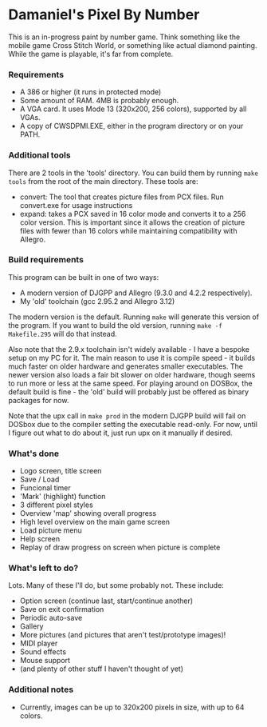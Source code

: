 # Damaniel's Pixel By Number

This is an in-progress paint by number game.  Think something like the mobile 
game Cross Stitch World, or something like actual diamond painting.  While the
game is playable, it's far from complete.  

### Requirements

- A 386 or higher (it runs in protected mode)
- Some amount of RAM.  4MB is probably enough.  
- A VGA card.  It uses Mode 13 (320x200, 256 colors), supported by all VGAs.
- A copy of CWSDPMI.EXE, either in the program directory or on your PATH.

### Additional tools

There are 2 tools in the 'tools' directory.  You can build them by running 
`make tools` from the root of the main directory.  These tools are:

- convert: The tool that creates picture files from PCX files.  Run convert.exe
           for usage instructions
- expand: takes a PCX saved in 16 color mode and converts it to a 256 color
          version.  This is important since it allows the creation of picture
          files with fewer than 16 colors while maintaining compatibility with
          Allegro.

### Build requirements

This program can be built in one of two ways:

- A modern version of DJGPP and Allegro (9.3.0 and 4.2.2 respectively).
- My 'old' toolchain (gcc 2.95.2 and Allegro 3.12)

The modern version is the default.  Running `make` will generate this version
of the program.  If you want to build the old version, running 
`make -f Makefile.295` will do that instead.

Also note that the 2.9.x toolchain isn't widely available - I have a bespoke
setup on my PC for it.  The main reason to use it is compile speed - it builds
much faster on older hardware and generates smaller executables.  The newer
version also loads a fair bit slower on older hardware, though seems to run
more or less at the same speed.  For playing around on DOSBox, the default
build is fine - the 'old' build will probably just be offered as binary
packages for now.

Note that the upx call in `make prod` in the modern DJGPP build will fail
on DOSbox due to the compiler setting the executable read-only.  For now,
until I figure out what to do about it, just run upx on it manually if
desired. 

### What's done

- Logo screen, title screen
- Save / Load
- Funcional timer
- 'Mark' (highlight) function
- 3 different pixel styles
- Overview 'map' showing overall progress
- High level overview on the main game screen
- Load picture menu
- Help screen
- Replay of draw progress on screen when picture is complete

### What's left to do?

Lots. Many of these I'll do, but some probably not.  These include:

- Option screen (continue last, start/continue another)
- Save on exit confirmation
- Periodic auto-save
- Gallery
- More pictures (and pictures that aren't test/prototype images)!
- MIDI player
- Sound effects
- Mouse support
- (and plenty of other stuff I haven't thought of yet)

### Additional notes
- Currently, images can be up to 320x200 pixels in size, with up to 64 colors.

